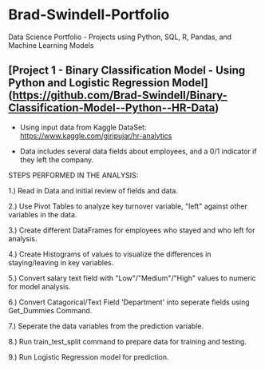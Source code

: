 # Brad-Swindell-Portfolio
Data Science Portfolio - Projects using Python, SQL, R, Pandas, and Machine Learning Models


## [Project 1 - Binary Classification Model - Using Python and Logistic Regression Model] (https://github.com/Brad-Swindell/Binary-Classification-Model--Python--HR-Data)


 - Using input data from Kaggle DataSet:  https://www.kaggle.com/giripujar/hr-analytics

 - Data includes several data fields about employees, and a 0/1 indicator if they left the company.
 

STEPS PERFORMED IN THE ANALYSIS:
 
 1.) Read in Data and initial review of fields and data.
 
 2.) Use Pivot Tables to analyze key turnover variable, "left" against other variables in the data.

 3.) Create different DataFrames for employees who stayed and who left for analysis.
 
 4.) Create Histograms of values to visualize the differences in staying/leaving in key variables.
 
 5.) Convert salary text field with "Low"/"Medium"/"High" values to numeric for model analysis.
 
 6.) Convert Catagorical/Text Field 'Department' into seperate fields using Get_Dummies Command.
 
 7.) Seperate the data variables from the prediction variable.
 
 8.) Run train_test_split command to prepare data for training and testing.
 
 9.) Run Logistic Regression model for prediction. 
